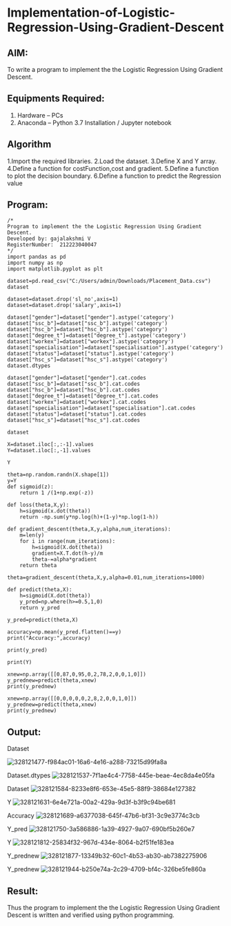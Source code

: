 # Implementation-of-Logistic-Regression-Using-Gradient-Descent

## AIM:
To write a program to implement the the Logistic Regression Using Gradient Descent.

## Equipments Required:
1. Hardware – PCs
2. Anaconda – Python 3.7 Installation / Jupyter notebook

## Algorithm
1.Import the required libraries.
2.Load the dataset.
3.Define X and Y array.
4.Define a function for costFunction,cost and gradient.
5.Define a function to plot the decision boundary. 6.Define a function to predict the Regression value 

## Program:
```
/*
Program to implement the the Logistic Regression Using Gradient Descent.
Developed by: gajalakshmi V
RegisterNumber:  212223040047
*/
import pandas as pd
import numpy as np
import matplotlib.pyplot as plt

dataset=pd.read_csv("C:/Users/admin/Downloads/Placement_Data.csv")
dataset

dataset=dataset.drop('sl_no',axis=1)
dataset=dataset.drop('salary',axis=1)

dataset["gender"]=dataset["gender"].astype('category')
dataset["ssc_b"]=dataset["ssc_b"].astype('category')
dataset["hsc_b"]=dataset["hsc_b"].astype('category')
dataset["degree_t"]=dataset["degree_t"].astype('category')
dataset["workex"]=dataset["workex"].astype('category')
dataset["specialisation"]=dataset["specialisation"].astype('category')
dataset["status"]=dataset["status"].astype('category')
dataset["hsc_s"]=dataset["hsc_s"].astype('category')
dataset.dtypes

dataset["gender"]=dataset["gender"].cat.codes
dataset["ssc_b"]=dataset["ssc_b"].cat.codes
dataset["hsc_b"]=dataset["hsc_b"].cat.codes
dataset["degree_t"]=dataset["degree_t"].cat.codes
dataset["workex"]=dataset["workex"].cat.codes
dataset["specialisation"]=dataset["specialisation"].cat.codes
dataset["status"]=dataset["status"].cat.codes
dataset["hsc_s"]=dataset["hsc_s"].cat.codes

dataset

X=dataset.iloc[:,:-1].values
Y=dataset.iloc[:,-1].values

Y

theta=np.random.randn(X.shape[1])
y=Y
def sigmoid(z):
    return 1 /(1+np.exp(-z))

def loss(theta,X,y):
    h=sigmoid(x.dot(theta))
    return -np.sum(y*np.log(h)+(1-y)*np.log(1-h))

def gradient_descent(theta,X,y,alpha,num_iterations):
    m=len(y)
    for i in range(num_iterations):
        h=sigmoid(X.dot(theta))
        gradient=X.T.dot(h-y)/m
        theta-=alpha*gradient
    return theta

theta=gradient_descent(theta,X,y,alpha=0.01,num_iterations=1000)

def predict(theta,X):
    h=sigmoid(X.dot(theta))
    y_pred=np.where(h>=0.5,1,0)
    return y_pred 

y_pred=predict(theta,X)

accuracy=np.mean(y_pred.flatten()==y)
print("Accuracy:",accuracy)

print(y_pred)

print(Y)

xnew=np.array([[0,87,0,95,0,2,78,2,0,0,1,0]])
y_prednew=predict(theta,xnew)
print(y_prednew)

xnew=np.array([[0,0,0,0,0,2,8,2,0,0,1,0]])
y_prednew=predict(theta,xnew)
print(y_prednew)

```

## Output:
Dataset

![328121477-f984ac01-16a6-4e16-a288-73215d99fa8a](https://github.com/Gajalakshmivelmurugan/-Implementation-of-Logistic-Regression-Using-Gradient-Descent/assets/144871940/9e420ae7-e00e-42b7-a307-7537dbaf65a2)

Dataset.dtypes
![328121537-7f1ae4c4-7758-445e-beae-4ec8da4e05fa](https://github.com/Gajalakshmivelmurugan/-Implementation-of-Logistic-Regression-Using-Gradient-Descent/assets/144871940/36ba9b73-3fa8-4e12-b6f6-626f3a16714b)

Dataset
![328121584-8233e8f6-653e-45e5-88f9-38684e127382](https://github.com/Gajalakshmivelmurugan/-Implementation-of-Logistic-Regression-Using-Gradient-Descent/assets/144871940/e7e9309f-83a4-436e-99b6-9843ead0b2ec)

Y
![328121631-6e4e721a-00a2-429a-9d3f-b3f9c94be681](https://github.com/Gajalakshmivelmurugan/-Implementation-of-Logistic-Regression-Using-Gradient-Descent/assets/144871940/84a2fa68-86c5-4fcc-af7e-b63a88944015)

Accuracy
![328121689-a6377038-645f-47b6-bf31-3c9e3774c3cb](https://github.com/Gajalakshmivelmurugan/-Implementation-of-Logistic-Regression-Using-Gradient-Descent/assets/144871940/214fa9f6-1c54-4aa9-8aee-8b1eeebd7c96)

Y_pred
![328121750-3a586886-1a39-4927-9a07-690bf5b260e7](https://github.com/Gajalakshmivelmurugan/-Implementation-of-Logistic-Regression-Using-Gradient-Descent/assets/144871940/8cc5d0f6-5602-4d81-ab78-eaac8c0699be)

Y
![328121812-25834f32-967d-434e-8064-b2f51fe183ea](https://github.com/Gajalakshmivelmurugan/-Implementation-of-Logistic-Regression-Using-Gradient-Descent/assets/144871940/e23111a0-e905-4767-8c0f-60bbe206b783)

Y_prednew
![328121877-13349b32-60c1-4b53-ab30-ab7382275906](https://github.com/Gajalakshmivelmurugan/-Implementation-of-Logistic-Regression-Using-Gradient-Descent/assets/144871940/090d1de4-eee7-47cf-a6c4-d74489f504c9)


Y_prednew
![328121944-b250e74a-2c29-4709-bf4c-326be5fe860a](https://github.com/Gajalakshmivelmurugan/-Implementation-of-Logistic-Regression-Using-Gradient-Descent/assets/144871940/eada0c39-7f6e-4642-a0c4-da29d6faff18)

## Result:
Thus the program to implement the the Logistic Regression Using Gradient Descent is written and verified using python programming.

